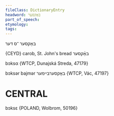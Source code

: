 ```yaml
---
fileClass: DictionaryEntry
headword: באָקסער
part_of_speech: 
etymology: 
tags: 
---
```

באָקסער
־ס
דער

{CEYD}
carob, St. John's bread באָ֜קסער

bɔksα {WTCP, Dunajská Streda, 47179}

bɔksər bajmər באָקסערביימער {WTCP, Vác, 47197}

CENTRAL
========

bɔksɛ {POLAND, Wolbrom, 50196}

